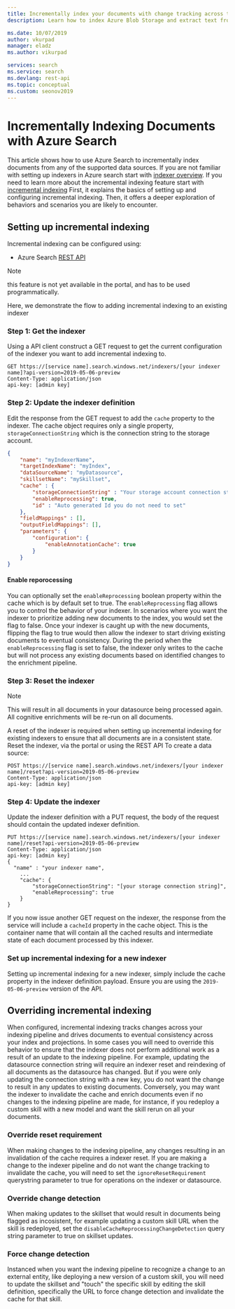 ```yaml
---
title: Incrementally index your documents with change tracking across the entire indexing pipeline - Azure Search
description: Learn how to index Azure Blob Storage and extract text from documents with Azure Search.

ms.date: 10/07/2019
author: vkurpad 
manager: eladz
ms.author: vikurpad

services: search
ms.service: search
ms.devlang: rest-api
ms.topic: conceptual
ms.custom: seonov2019
---
```


# Incrementally Indexing Documents with Azure Search
This article shows how to use Azure Search to incrementally index documents from any of the supported data sources. 
If you are not familiar with setting up indexers in Azure search start with [indexer overview](search-indexer-overview.md). If you need to learn more about the incremental indexing feature start with [incremental indexing](cognitive-search-incremental-indexing-conceptual.md)
First, it explains the basics of setting up and configuring incremental indexing. Then, it offers a deeper exploration of behaviors and scenarios you are likely to encounter.

## Setting up incremental indexing
Incremental indexing can be configured using:

* Azure Search [REST API](https://docs.microsoft.com/rest/api/searchservice/Indexer-operations)

> [!NOTE]
> this feature is not yet available in the portal, and has to be used programmatically.
>

Here, we demonstrate the flow to adding incremental indexing to an existing indexer

### Step 1: Get the indexer

Using a API client construct a GET request to get the current configuration of the indexer you want to add incremental indexing to.
 
    GET https://[service name].search.windows.net/indexers/[your indexer name]?api-version=2019-05-06-preview
    Content-Type: application/json
    api-key: [admin key]

### Step 2: Update the indexer definition

Edit the response from the GET request to add the `cache` property to the indexer. The cache object requires only a single property, `storageConnectionString` which is the connection string to the storage account. 

```json
{
    "name": "myIndexerName",
    "targetIndexName": "myIndex",
    "dataSourceName": "myDatasource",
    "skillsetName": "mySkillset",
    "cache" : {
        "storageConnectionString" : "Your storage account connection string",
        "enableReprocessing": true,
        "id" : "Auto generated Id you do not need to set"
    },
    "fieldMappings" : [],
    "outputFieldMappings": [],
    "parameters": {
        "configuration": {
            "enableAnnotationCache": true
        }
    }
}
```
#### Enable reporocessing

You can optionally set the `enableReprocessing` boolean property within the cache which is by default set to true. The `enableReprocessing` flag allows you to control the behavior of your indexer. In scenarios where you want the indexer to prioritize adding new documents to the index, you would set the flag to false. Once your indexer is caught up with the new documents, flipping the flag to true would then allow the indexer to start driving existing documents to eventual consistency. During the period when the `enableReprocessing` flag is set to false, the indexer only writes to the cache but will not process any existing documents based on identified changes to the enrichment pipeline.

### Step 3: Reset the indexer

> [!NOTE]
> This will result in all documents in your datasource being processed again. All cognitive enrichments will be re-run on all documents.
>

A reset of the indexer is required when setting up incremental indexing for existing indexers to ensure that all documents are in a consistent state. Reset the indexer, via the portal or using the REST API
To create a data source:

    POST https://[service name].search.windows.net/indexers/[your indexer name]/reset?api-version=2019-05-06-preview
    Content-Type: application/json
    api-key: [admin key]

### Step 4: Update the indexer

Update the indexer definition with a PUT request, the body of the request should contain the updated indexer definition.
 
    PUT https://[service name].search.windows.net/indexers/[your indexer name]/reset?api-version=2019-05-06-preview
    Content-Type: application/json
    api-key: [admin key]
    {
      "name" : "your indexer name",
        ...
        "cache": {
            "storageConnectionString": "[your storage connection string]",
            "enableReprocessing": true
        }
    }

If you now issue another GET request on the indexer, the response from the service will include a `cacheId` property in the cache object. This is the container name that will contain all the cached results and intermediate state of each document processed by this indexer.

### Set up incremental indexing for a new indexer

Setting up incremental indexing for a new indexer, simply include the cache property in the indexer definition payload. Ensure you are using the `2019-05-06-preview` version of the API.

## Overriding incremental indexing

When configured, incremental indexing tracks changes across your indexing pipeline and drives documents to eventual consistency across your index and projections. In some cases you will need to override this behavior to ensure that the indexer does not perform additional work as a result of an update to the indexing pipeline. For example, updating the datasource connection string will require an indexer reset and reindexing of all documents as the datasource has changed. But if you were only updating the connection string with a new key, you do not want the change to result in any updates to existing documents.  Conversely, you may want the indexer to invalidate the cache and enrich documents even if no changes to the indexing pipeline are made, for instance, if you redeploy a custom skill with a new model and want the skill rerun on all your documents.

### Override reset requirement

When making changes to the indexing pipeline, any changes resulting in an invalidation of the cache requires a indexer reset. If you are making a change to the indexer pipeline and do not want the change tracking to invalidate the cache, you will need to set the `ignoreResetRequirement` querystring parameter to true for operations on the indexer or datasource.

### Override change detection

When making updates to the skillset that would result in documents being flagged as incosistent, for example updating a custom skill URL when the skill is redeployed, set the `disableCacheReprocessingChangeDetection` query string parameter to true on skillset updates.

### Force change detection

Instanced when you want the indexing pipeline to recognize a change to an external entity, like deploying a new version of a custom skill, you will need to update the skillset and "touch" the specific skill by editing the skill definition, specifically the URL to force change detection and invalidate the cache for that skill.
